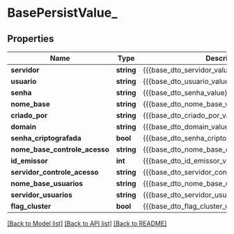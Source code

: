 # BasePersistValue_

## Properties
Name | Type | Description | Notes
------------ | ------------- | ------------- | -------------
**servidor** | **string** | {{{base_dto_servidor_value}}} | 
**usuario** | **string** | {{{base_dto_usuario_value}}} | 
**senha** | **string** | {{{base_dto_senha_value}}} | 
**nome_base** | **string** | {{{base_dto_nome_base_value}}} | 
**criado_por** | **string** | {{{base_dto_criado_por_value}}} | 
**domain** | **string** | {{{base_dto_domain_value}}} | [optional] 
**senha_criptografada** | **bool** | {{{base_dto_senha_criptografada_value}}} | 
**nome_base_controle_acesso** | **string** | {{{base_dto_nome_base_controle_acesso_value}}} | 
**id_emissor** | **int** | {{{base_dto_id_emissor_value}}} | [optional] 
**servidor_controle_acesso** | **string** | {{{base_dto_servidor_controle_acesso_value}}} | 
**nome_base_usuarios** | **string** | {{{base_dto_nome_base_usuarios_value}}} | 
**servidor_usuarios** | **string** | {{{base_dto_servidor_usuarios_value}}} | 
**flag_cluster** | **bool** | {{{base_dto_flag_cluster_value}}} | 

[[Back to Model list]](../README.md#documentation-for-models) [[Back to API list]](../README.md#documentation-for-api-endpoints) [[Back to README]](../README.md)


